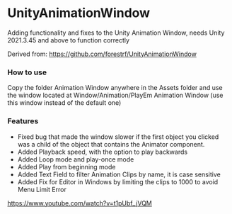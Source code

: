 # UnityAnimationWindow
Adding functionality and fixes to the Unity Animation Window, needs Unity 2021.3.45 and above to function correctly

Derived from: https://github.com/forestrf/UnityAnimationWindow

### How to use

Copy the folder Animation Window anywhere in the Assets folder and use the window located at Window/Animation/PlayEm Animation Window (use this window instead of the default one)

### Features
- Fixed bug that made the window slower if the first object you clicked was a child of the object that contains the Animator component.
- Added Playback speed, with the option to play backwards
- Added Loop mode and play-once mode
- Added Play from beginning mode
- Added Text Field to filter Animation Clips by name, it is case sensitive
- Added Fix for Editor in Windows by limiting the clips to 1000 to avoid Menu Limit Error

https://www.youtube.com/watch?v=t1pUbf_jVQM
